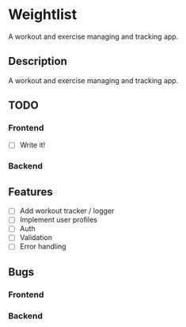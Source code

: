 # Weightlist

A workout and exercise managing and tracking app.

## Description

A workout and exercise managing and tracking app.

## TODO
### Frontend
- [ ] Write it!


### Backend


## Features
- [ ] Add workout tracker / logger
- [ ] Implement user profiles
- [ ] Auth
- [ ] Validation
- [ ] Error handling

## Bugs
### Frontend


### Backend